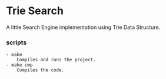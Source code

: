 # Trie Search
A little Search Engine implementation using Trie Data Structure.

### scripts
    - make
        Compiles and runs the project.
    - make cmp
        Compiles the code.